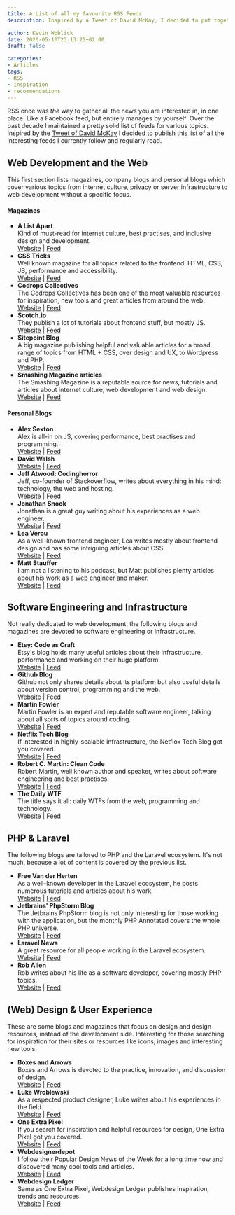 ```yaml
---
title: A List of all my favourite RSS Feeds
description: Inspired by a Tweet of David McKay, I decided to put together a list of my favourite blogs and magazines, consumable via RSS feeds.

author: Kevin Woblick
date: 2020-05-10T23:13:25+02:00
draft: false

categories:
- Articles
tags:
- RSS
- inspiration
- recommendations
---
```


RSS once was _the_ way to gather all the news you are interested in, in one place. Like a Facebook feed, but entirely manages by yourself. Over the past decade I maintained a pretty solid list of feeds for various topics. Inspired by the [Tweet of David McKay](https://twitter.com/i/status/1259588008283713536) I decided to publish this list of all the interesting feeds I currently follow and regularly read.

## Web Development and the Web

This first section lists magazines, company blogs and personal blogs which cover various topics from internet culture, privacy or server infrastructure to web development without a specific focus.

#### Magazines

* **A List Apart**  
  Kind of must-read for internet culture, best practises, and inclusive design and development.  
  [Website](https://alistapart.com) | [Feed](https://alistapart.com/main/feed)
* **CSS Tricks**  
  Well known magazine for all topics related to the frontend: HTML, CSS, JS, performance and accessibility.  
  [Website](https://css-tricks.com) | [Feed](https://css-tricks.com/feed)
* **Codrops Collectives**  
  The Codrops Collectives has been one of the most valuable resources for inspiration, new tools and great articles from around the web.  
  [Website](https://tympanus.net/codrops) | [Feed](http://feeds2.feedburner.com/tympanus)
* **Scotch.io**  
  They publish a lot of tutorials about frontend stuff, but mostly JS.  
  [Website](https://scotch.io) | [Feed](https://scotch.io/feed)
* **Sitepoint Blog**  
  A big magazine publishing helpful and valuable articles for a broad range of topics from HTML + CSS, over design and UX, to Wordpress and PHP.  
  [Website](https://www.sitepoint.com/blog) | [Feed](https://www.sitepoint.com/feed)
* **Smashing Magazine articles**  
  The Smashing Magazine is a reputable source for news, tutorials and articles about internet culture, web development and web design.  
  [Website](https://www.smashingmagazine.com) | [Feed](https://www.smashingmagazine.com/feed)


#### Personal Blogs

* **Alex Sexton**  
  Alex is all-in on JS, covering performance, best practises and programming.  
  [Website](https://alexsexton.com) | [Feed](http://feeds.feedburner.com/AlexSexton)
* **David Walsh**  
  [Website](https://davidwalsh.name) | [Feed](https://davidwalsh.name/feed)
* **Jeff Atwood: Codinghorror**  
  Jeff, co-founder of Stackoverflow, writes about everything in his mind: technology, the web and hosting.  
  [Website](https://blog.codinghorror.com) | [Feed](https://feeds.feedburner.com/codinghorror)
* **Jonathan Snook**  
  Jonathan is a great guy writing about his experiences as a web engineer.  
  [Website](https://snook.ca) | [Feed](https://feeds.feedburner.com/paul-irish)
* **Lea Verou**  
  As a well-known frontend engineer, Lea writes mostly about frontend design and has some intriguing articles about CSS.  
  [Website](https://lea.verou.me) | [Feed](https://lea.verou.me/feed/)
* **Matt Stauffer**  
  I am not a listening to his podcast, but Matt publishes plenty articles about his work as a web engineer and maker.  
  [Website](https://mattstauffer.com/blog) | [Feed](https://mattstauffer.com/blog/feed.atom)


## Software Engineering and Infrastructure

Not really dedicated to web development, the following blogs and magazines are devoted to software engineering or infrastructure.

* **Etsy: Code as Craft**  
  Etsy's blog holds many useful articles about their infrastructure, performance and working on their huge platform.  
  [Website](https://codeascraft.com) | [Feed](https://codeascraft.com/atom)
* **Github Blog**  
  Github not only shares details about its platform but also useful details about version control, programming and the web.  
  [Website](https://github.blog) | [Feed](https://github.blog/feed)
* **Martin Fowler**  
  Martin Fowler is an expert and reputable software engineer, talking about all sorts of topics around coding.  
  [Website](https://martinfowler.com) | [Feed](https://martinfowler.com/feed.atom)
* **Netflix Tech Blog**  
  If interested in highly-scalable infrastructure, the Netflox Tech Blog got you covered.  
  [Website](https://netflixtechblog.com) | [Feed](https://netflixtechblog.com/feed)
* **Robert C. Martin: Clean Code**  
  Robert Martin, well known author and speaker, writes about software engineering and best practises.  
  [Website](http://blog.cleancoder.com) | [Feed](http://blog.cleancoder.com/atom)
* **The Daily WTF**  
  The title says it all: daily WTFs from the web, programming and technology.  
  [Website](https://thedailywtf.com/) | [Feed](http://syndication.thedailywtf.com/TheDailyWtf)



## PHP & Laravel

The following blogs are tailored to PHP and the Laravel ecosystem. It's not much, because a lot of content is covered by the previous list.

* **Free Van der Herten**  
  As a well-known developer in the Laravel ecosystem, he posts numerous tutorials and articles about his work.  
  [Website](https://freek.dev) | [Feed](https://freek.dev/feed)
* **Jetbrains' PhpStorm Blog**  
  The Jetbrains PhpStorm blog is not only interesting for those working with the application, but the monthly PHP Annotated covers the whole PHP universe.  
  [Website](https://blog.jetbrains.com/phpstorm) | [Feed](https://blog.jetbrains.com/phpstorm/feed)
* **Laravel News**  
  A great resource for all people working in the Laravel ecosystem.  
  [Website](https://laravel-news.com) | [Feed](https://feed.laravel-news.com)
* **Rob Allen**  
  Rob writes about his life as a software developer, covering mostly PHP topics.  
  [Website](https://akrabat.com) | [Feed](https://akrabat.com/feed)


## (Web) Design & User Experience

These are some blogs and magazines that focus on design and design resources, instead of the development side. Interesting for those searching for inspiration for their sites or resources like icons, images and interesting new tools.

* **Boxes and Arrows**  
  Boxes and Arrows is devoted to the practice, innovation, and discussion of design.  
  [Website](https://boxesandarrows.com) | [Feed](http://boxesandarrows.com/rss)
* **Luke Wroblewski**  
  As a respected product designer, Luke writes about his experiences in the field.  
  [Website](https://www.lukew.com/ff) | [Feed](http://feeds.feedburner.com/FunctioningForm)
* **One Extra Pixel**  
  If you search for inspiration and helpful resources for design, One Extra Pixel got you covered.  
  [Website](https://onextrapixel.com) | [Feed](https://onextrapixel.com/feed)
* **Webdesignerdepot**  
  I follow their Popular Design News of the Week for a long time now and discovered many cool tools and articles.  
  [Website](https://www.webdesignerdepot.com) | [Feed](http://feeds2.feedburner.com/webdesignerdepot)
* **Webdesign Ledger**  
  Same as One Extra Pixel, Webdesign Ledger publishes inspiration, trends and resources.  
  [Website](https://webdesignledger.com) | [Feed](https://webdesignledger.com/feed)
